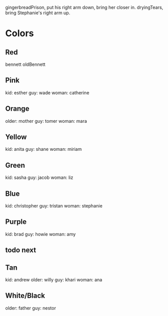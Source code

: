 gingerbreadPrison, put his right arm down, bring her closer in.
dryingTears, bring Stephanie's right arm up.

# Colors

## Red
bennett
oldBennett

## Pink
kid: esther
guy: wade
woman: catherine

## Orange
older: mother
guy: tomer
woman: mara

## Yellow
kid: anita
guy: shane
woman: miriam

## Green
kid: sasha
guy: jacob
woman: liz

## Blue
kid: christopher
guy: tristan
woman: stephanie

## Purple
kid: brad
guy: howie
woman: amy

## todo next

## Tan
kid: andrew
older: willy
guy: khari
woman: ana

## White/Black
older: father
guy: nestor

